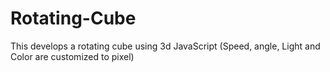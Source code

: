 Rotating-Cube
=============

This develops a rotating cube using 3d JavaScript (Speed, angle, Light and Color are customized to pixel)
